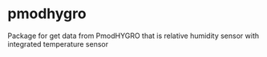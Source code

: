 # pmodhygro
Package for get data from PmodHYGRO that is relative humidity sensor with integrated temperature sensor
